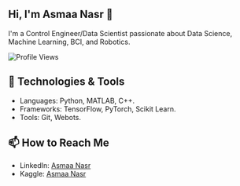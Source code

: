 ## Hi, I'm Asmaa Nasr 👋

I'm a Control Engineer/Data Scientist passionate about Data Science, Machine Learning, BCI, and Robotics. 

![Profile Views](https://komarev.com/ghpvc/?username=Asma-Nasr&color=blue)

## 🔧 Technologies & Tools
- Languages: Python, MATLAB, C++.
- Frameworks: TensorFlow, PyTorch, Scikit Learn.
- Tools: Git, Webots.
<!--
## 🚀 Projects
- [Project 1](https://github.com/yourusername/project1): A brief description.
- [Project 2](https://github.com/yourusername/project2): A brief description.
-->
## 📫 How to Reach Me
- LinkedIn: [Asmaa Nasr](https://www.linkedin.com/in/asmaa-nasr-346430206)
- Kaggle: [Asmaa Nasr](https://www.kaggle.com/anmuser)
<!-- - Portfolio: [Your Portfolio Website](https://yourwebsite.com)
- Email: your.email@example.com



## 📊 GitHub Stats
![Your GitHub Stats](https://github-readme-stats.vercel.app/api?username=asma-nasr&show_icons=true&theme=radical)

-->













<!--
**Asma-Nasr/Asma-Nasr** is a ✨ _special_ ✨ repository because its `README.md` (this file) appears on your GitHub profile.

Here are some ideas to get you started:

- 🔭 I’m currently working on ...
- 🌱 I’m currently learning ...
- 👯 I’m looking to collaborate on ...
- 🤔 I’m looking for help with ...
- 💬 Ask me about ...
- 📫 How to reach me: ...
- 😄 Pronouns: ...
- ⚡ Fun fact: ...
-->
